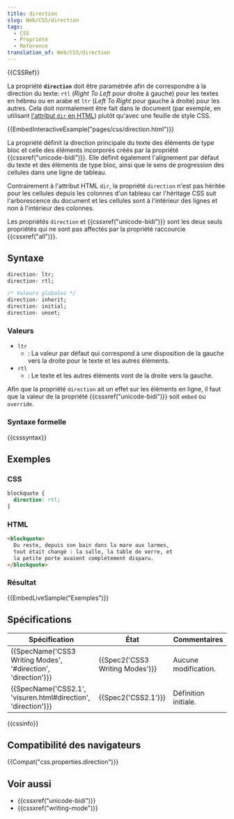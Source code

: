```yaml
---
title: direction
slug: Web/CSS/direction
tags:
  - CSS
  - Propriété
  - Reference
translation_of: Web/CSS/direction
---
```

{{CSSRef}}

La propriété **`direction`** doit être paramétrée afin de correspondre à la direction du texte: `rtl` (_Right To Left_ pour droite à gauche) pour les textes en hébreu ou en arabe et `ltr` (_Left To Right_ pour gauche à droite) pour les autres. Cela doit normalement être fait dans le document (par exemple, en utilisant [l'attribut `dir` en HTML](/fr/docs/Web/HTML/Attributs_universels/dir)) plutôt qu'avec une feuille de style CSS.

{{EmbedInteractiveExample("pages/css/direction.html")}}

La propriété définit la direction principale du texte des éléments de type bloc et celle des éléments incorporés créés par la propriété {{cssxref("unicode-bidi")}}. Elle définit également l'alignement par défaut du texte et des éléments de type bloc, ainsi que le sens de progression des cellules dans une ligne de tableau.

Contrairement à l'attribut HTML `dir`, la propriété `direction` n'est pas héritée pour les cellules depuis les colonnes d'un tableau car l'héritage CSS suit l'arborescence du document et les cellules sont à l'intérieur des lignes et non à l'intérieur des colonnes.

Les propriétés `direction` et {{cssxref("unicode-bidi")}} sont les deux seuls propriétés qui ne sont pas affectés par la propriété raccourcie {{cssxref("all")}}.

## Syntaxe

```css
direction: ltr;
direction: rtl;

/* Valeurs globales */
direction: inherit;
direction: initial;
direction: unset;
```

### Valeurs

- `ltr`
  - : La valeur par défaut qui correspond à une disposition de la gauche vers la droite pour le texte et les autres éléments.
- `rtl`
  - : Le texte et les autres éléments vont de la droite vers la gauche.

Afin que la propriété `direction` ait un effet sur les éléments en ligne, il faut que la valeur de la propriété {{cssxref("unicode-bidi")}} soit `embed` ou `override`.

### Syntaxe formelle

{{csssyntax}}

## Exemples

### CSS

```css
blockquote {
  direction: rtl;
}
```

### HTML

```html
<blockquote>
  Du reste, depuis son bain dans la mare aux larmes,
  tout était changé : la salle, la table de verre, et
  la petite porte avaient complétement disparu.
</blockquote>
```

### Résultat

{{EmbedLiveSample("Exemples")}}

## Spécifications

| Spécification                                                                    | État                                     | Commentaires         |
| -------------------------------------------------------------------------------- | ---------------------------------------- | -------------------- |
| {{SpecName('CSS3 Writing Modes', '#direction', 'direction')}} | {{Spec2('CSS3 Writing Modes')}} | Aucune modification. |
| {{SpecName('CSS2.1', 'visuren.html#direction', 'direction')}} | {{Spec2('CSS2.1')}}                 | Définition initiale. |

{{cssinfo}}

## Compatibilité des navigateurs

{{Compat("css.properties.direction")}}

## Voir aussi

- {{cssxref("unicode-bidi")}}
- {{cssxref("writing-mode")}}
